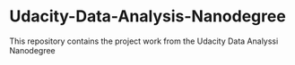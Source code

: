# Udacity-Data-Analysis-Nanodegree
This repository contains the project work from the Udacity Data Analyssi Nanodegree

